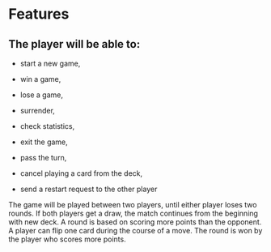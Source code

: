 # Features

## The player will be able to:

* start a new game,

* win a game,

* lose a game,

* surrender,

* check statistics,

* exit the game,

* pass the turn,

* cancel playing a card from the deck,

* send a restart request to the other player

The game will be played between two players, until either player loses two rounds. If both players get a draw, the match continues from the beginning with new deck.
A round is based on scoring more points than the opponent. 
A player can flip one card during the course of a move. The round is won by the player who scores more points.
